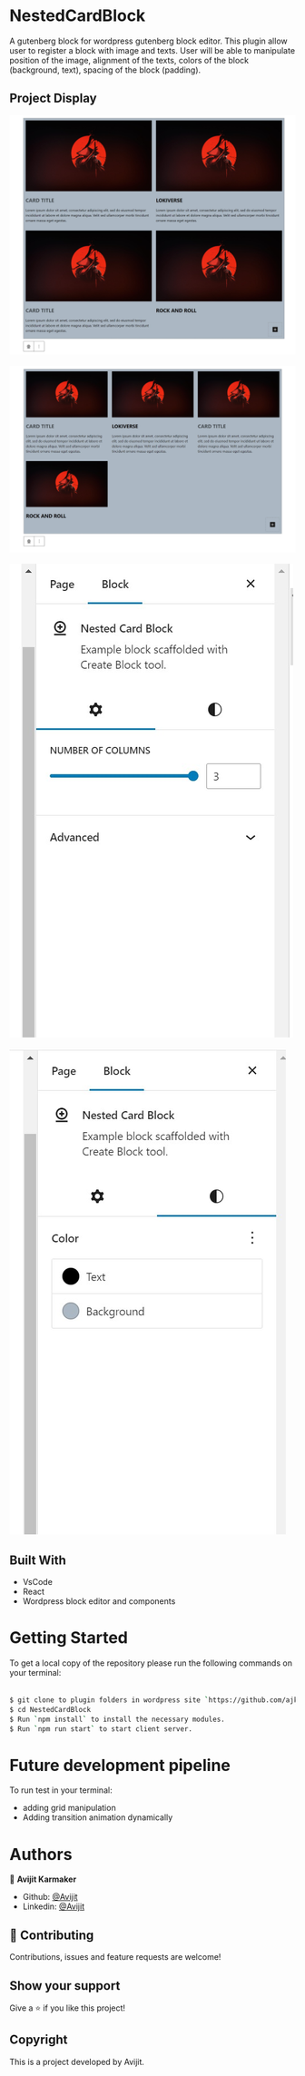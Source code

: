 # NestedCardBlock
A gutenberg block for wordpress gutenberg block editor. This plugin allow user to register a block with image and texts. User will be able to manipulate position of the image, alignment of the texts, colors of the block (background, text), spacing of the block (padding). 

## Project Display

![screenshot](./images/image-1.jpg)
\
\
![screenshot](./images/image-2.jpg)
\
\
![screenshot](./images/image-3.jpg)
\
\
![screenshot](./images/image-4.jpg)


## Built With

- VsCode
- React
- Wordpress block editor and components

# Getting Started

To get a local copy of the repository please run the following commands on your terminal:

```bash

$ git clone to plugin folders in wordpress site `https://github.com/ajkacca457/NestedCardBlock.git`
$ cd NestedCardBlock
$ Run `npm install` to install the necessary modules.
$ Run `npm run start` to start client server.

```

# Future development pipeline

To run test in your terminal:

- adding grid manipulation
- Adding transition animation dynamically


# Authors

👤 **Avijit Karmaker**

- Github: [@Avijit](https://github.com/ajkacca457)
- Linkedin: [@Avijit](https://www.linkedin.com/in/avijit-karmaker-8738a54)

## 🤝 Contributing

Contributions, issues and feature requests are welcome!

## Show your support

Give a ⭐️ if you like this project!

## Copyright

This is a project developed by Avijit.
